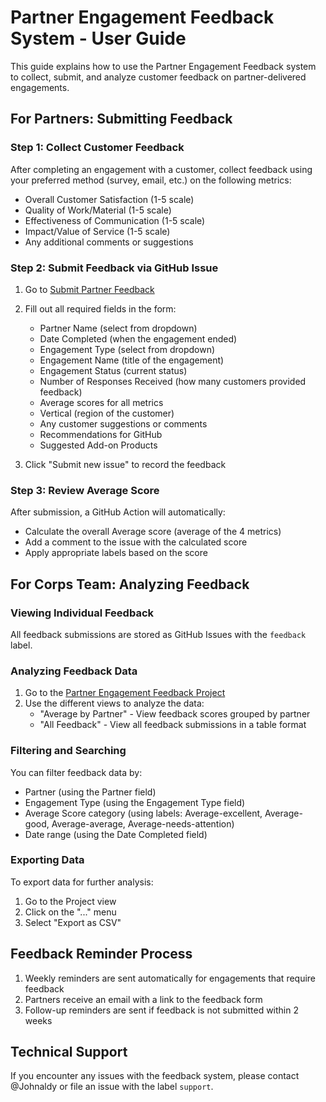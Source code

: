 # Partner Engagement Feedback System - User Guide

This guide explains how to use the Partner Engagement Feedback system to collect, submit, and analyze customer feedback on partner-delivered engagements.

## For Partners: Submitting Feedback

### Step 1: Collect Customer Feedback
After completing an engagement with a customer, collect feedback using your preferred method (survey, email, etc.) on the following metrics:
- Overall Customer Satisfaction (1-5 scale)
- Quality of Work/Material (1-5 scale)
- Effectiveness of Communication (1-5 scale)
- Impact/Value of Service (1-5 scale)
- Any additional comments or suggestions

### Step 2: Submit Feedback via GitHub Issue
1. Go to [Submit Partner Feedback](https://github.com/johnaldy/customer_feedback/issues/new?template=partner-feedback.yml)
2. Fill out all required fields in the form:
   - Partner Name (select from dropdown)
   - Date Completed (when the engagement ended)
   - Engagement Type (select from dropdown)
   - Engagement Name (title of the engagement)
   - Engagement Status (current status)
   - Number of Responses Received (how many customers provided feedback)
   - Average scores for all metrics
   - Vertical (region of the customer)
   - Any customer suggestions or comments
   - Recommendations for GitHub
   - Suggested Add-on Products

3. Click "Submit new issue" to record the feedback

### Step 3: Review Average Score
After submission, a GitHub Action will automatically:
- Calculate the overall Average score (average of the 4 metrics)
- Add a comment to the issue with the calculated score
- Apply appropriate labels based on the score

## For Corps Team: Analyzing Feedback

### Viewing Individual Feedback
All feedback submissions are stored as GitHub Issues with the `feedback` label.

### Analyzing Feedback Data
1. Go to the [Partner Engagement Feedback Project](https://github.com/johnaldy/customer_feedback/projects)
2. Use the different views to analyze the data:
   - "Average by Partner" - View feedback scores grouped by partner
   - "All Feedback" - View all feedback submissions in a table format

### Filtering and Searching
You can filter feedback data by:
- Partner (using the Partner field)
- Engagement Type (using the Engagement Type field)
- Average Score category (using labels: Average-excellent, Average-good, Average-average, Average-needs-attention)
- Date range (using the Date Completed field)

### Exporting Data
To export data for further analysis:
1. Go to the Project view
2. Click on the "..." menu
3. Select "Export as CSV"

## Feedback Reminder Process

1. Weekly reminders are sent automatically for engagements that require feedback
2. Partners receive an email with a link to the feedback form
3. Follow-up reminders are sent if feedback is not submitted within 2 weeks

## Technical Support
If you encounter any issues with the feedback system, please contact @Johnaldy or file an issue with the label `support`.
